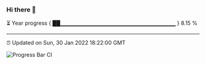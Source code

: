 ### Hi there 👋

⏳ Year progress { ██▁▁▁▁▁▁▁▁▁▁▁▁▁▁▁▁▁▁▁▁▁▁▁▁▁▁▁▁ } 8.15 %

---

⏰ Updated on Sun, 30 Jan 2022 18:22:00 GMT

![Progress Bar CI](https://github.com/ZhaoGui/ZhaoGui/workflows/Progress%20Bar%20CI/badge.svg)
